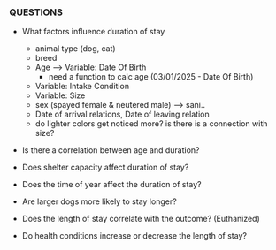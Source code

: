 ### QUESTIONS

- What factors influence duration of stay
  - animal type (dog, cat) 
  - breed
  - Age --> Variable: Date Of Birth
      - need a function to calc age (03/01/2025 - Date Of Birth)
  - Variable: Intake Condition
  - Variable: Size
  - sex (spayed female & neutered male) --> sani..
  - Date of arrival relations, Date of leaving relation 
  - do lighter colors get noticed more? is there is a connection with size?

- Is there a correlation between age and duration?
- Does shelter capacity affect duration of stay?
- Does the time of year affect the duration of stay?
- Are larger dogs more likely to stay longer?
- Does the length of stay correlate with the outcome? (Euthanized)
- Do health conditions increase or decrease the length of stay?
